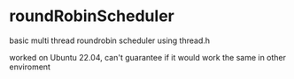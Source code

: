 # roundRobinScheduler

basic multi thread roundrobin scheduler using thread.h

worked on Ubuntu 22.04, can't guarantee if it would work the same in other enviroment


